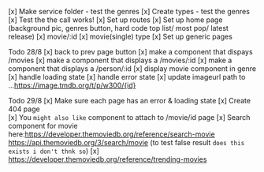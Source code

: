 [x] Make service folder - test the genres
[x] Create types - test the genres
[x] Test the the call works!
[x] Set up routes
[x] Set up home page (background pic, genres button, hard code top list/ most pop/ latest release)
[x] movie/:id
[x] movie(single) type
[x] Set up generic pages

Todo 28/8
[x] back to prev page button
[x] make a component that dispays /movies
[x] make a component that displays a /movies/:id
[x] make a component that displays a /person/:id
[x] display movie component in genre
[x] handle loading state
[x] handle error state
[x] update imageurl path to ...https://image.tmdb.org/t/p/w300/{id}

Todo 29/8
[x] Make sure each page has an error & loading state
[x] Create 404 page  
[x] You `might also like` component to attach to /movie/id page
[x] Search component for movie here:https://developer.themoviedb.org/reference/search-movie
https://api.themoviedb.org/3/search/movie (to test false result `does this exists i don't thnk so`)
[x] https://developer.themoviedb.org/reference/trending-movies
